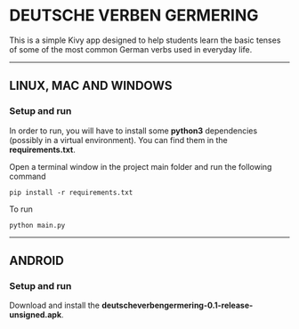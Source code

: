# DEUTSCHE VERBEN GERMERING

This is a simple Kivy app designed to help students learn the basic tenses
of some of the most common German verbs used in everyday life.

---

## LINUX, MAC AND WINDOWS
### Setup and run
In order to run, you will have to install some **python3** dependencies (possibly
in a virtual environment).
You can find them in the **requirements.txt**.  


Open a terminal window in the project main folder and run the following command

```
pip install -r requirements.txt
```
To run
```
python main.py
```

----

## ANDROID
### Setup and run
Download and install the **deutscheverbengermering-0.1-release-unsigned.apk**.  
